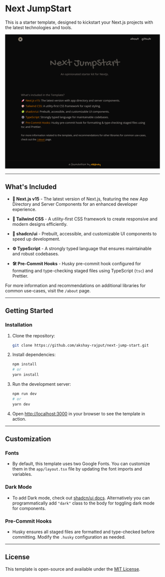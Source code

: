 # Next JumpStart

This is a starter template, designed to kickstart your Next.js projects with the latest technologies and tools.

![Screenshot of Next JumpStart template](public/homepage.png)

---

## What's Included

- **🚀 Next.js v15** -
  The latest version of Next.js, featuring the new App Directory and Server Components for an enhanced developer experience.

- **🎨 Tailwind CSS** -
  A utility-first CSS framework to create responsive and modern designs efficiently.

- **🧩 shadcn/ui** -
  Prebuilt, accessible, and customizable UI components to speed up development.

- **⚙️ TypeScript** -
  A strongly typed language that ensures maintainable and robust codebases.

- **🛠️ Pre-Commit Hooks** -
  Husky pre-commit hook configured for formatting and type-checking staged files using TypeScript (`tsc`) and Prettier.

For more information and recommendations on additional libraries for common use-cases, visit the `/about` page.

---

## Getting Started

### Installation

1. Clone the repository:

   ```bash
   git clone https://github.com/akshay-rajput/next-jump-start.git
   ```

2. Install dependencies:

   ```bash
   npm install
   # or
   yarn install
   ```

3. Run the development server:

   ```bash
   npm run dev
   # or
   yarn dev
   ```

4. Open [http://localhost:3000](http://localhost:3000) in your browser to see the template in action.

---

## Customization

### Fonts

- By default, this template uses two Google Fonts. You can customize them in the `app/layout.tsx` file by updating the font imports and variables.

### Dark Mode

- To add Dark mode, check out [shadcn/ui docs](https://ui.shadcn.com/docs/dark-mode). Alternatively you can programmatically add `"dark"` class to the body for toggling dark mode for components.

### Pre-Commit Hooks

- Husky ensures all staged files are formatted and type-checked before committing. Modify the `.husky` configuration as needed.

---

## License

This template is open-source and available under the [MIT License](LICENSE).

